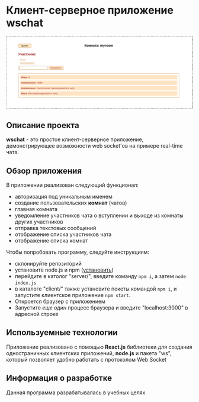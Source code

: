 # Клиент-серверное приложение wschat

![view](./img.png)

## Описание проекта

**wschat** - это простое клиент-серверное приложение, демонстрирующее возможности web socket'ов на примере real-time чата.

## Обзор приложения

В приложении реализован следующий функционал:
- авторизация под уникальным именем
- создание пользовательских **комнат** (чатов)
- главная комната
- уведомление участников чата о вступлении и выходе из комнаты других участников
- отправка текстовых сообщений
- отображение списка участников чата
- отображение списка комнат

Чтобы попробовать программу, следуйте инструкциям:
- склонируйте репозиторий
- установите node.js и npm ([установить](https://nodejs.org/en/))
- перейдите в католог "server/", введите команду ```npm i```, а затем ```node index.js```
- в каталоге "client/" также установите покеты командой ```npm i```, и запустите клиентское приложение ```npm start```. 
- Откроется браузер с приложением
- Запустите *еще один* процесс браузера и введите "localhost:3000" в адресной строке

## Используемные технологии

Приложение реализовано с помощью **React.js** библиотеки для создания одностраничных клиентских приложений, **node.js** и пакета "ws", который позволяет удобно работать с протоколом Web Socket 

## Информация о разработке

Данная программа разрабатывалась в учебных целях
